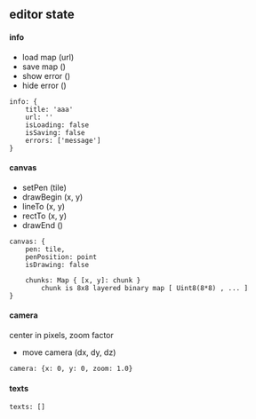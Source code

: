 editor state
-------
#### info
* load map (url)
* save map ()
* show error ()
* hide error ()

```
info: {
    title: 'aaa'
    url: ''
    isLoading: false
    isSaving: false
    errors: ['message']
}
```

#### canvas
* setPen (tile)
* drawBegin (x, y)
* lineTo (x, y)
* rectTo (x, y)
* drawEnd ()

```
canvas: {
    pen: tile,
    penPosition: point
    isDrawing: false
    
    chunks: Map { [x, y]: chunk }
        chunk is 8x8 layered binary map [ Uint8(8*8) , ... ]
}
```

#### camera
center in pixels, zoom factor

* move camera (dx, dy, dz)

```
camera: {x: 0, y: 0, zoom: 1.0}
```

#### texts
```
texts: []
```
